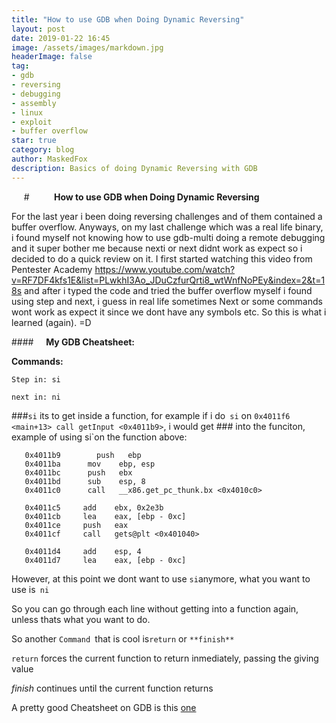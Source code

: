 ```yaml
---
title: "How to use GDB when Doing Dynamic Reversing"
layout: post
date: 2019-01-22 16:45
image: /assets/images/markdown.jpg
headerImage: false
tag:
- gdb
- reversing
- debugging
- assembly
- linux
- exploit
- buffer overflow
star: true
category: blog
author: MaskedFox
description: Basics of doing Dynamic Reversing with GDB
---
```


     #          **How to use GDB when Doing Dynamic Reversing**

For the last year i been doing reversing challenges and of them contained a buffer overflow. Anyways, on my last challenge which was a real life binary, i found myself not knowing how to use gdb-multi  doing a remote debugging and it super bother me because nexti or next didnt work as expect so i decided to do a quick review on it. I first started watching this video from Pentester Academy https://www.youtube.com/watch?v=RF7DF4kfs1E&list=PLwkhI3Ao_JDuCzfurQrti8_wtWnfNoPEy&index=2&t=18s
and after i typed the code and tried the buffer overflow myself i found using step and next, i guess in real life sometimes Next or some commands wont work as expect it since we dont have any symbols etc. So this is what i learned (again). =D

####     **My GDB Cheatsheet:**

**Commands:**

`Step in: si`

`next in: ni`

###`si` its to get inside a function, for example if i do` si` on `0x4011f6 <main+13> call getInput <0x4011b9>`, i would get ### into the funciton, example of using si`on the function above:

```
   0x4011b9        push   ebp
   0x4011ba      mov    ebp, esp
   0x4011bc      push   ebx
   0x4011bd      sub    esp, 8
   0x4011c0      call   __x86.get_pc_thunk.bx <0x4010c0>

   0x4011c5     add    ebx, 0x2e3b
   0x4011cb     lea    eax, [ebp - 0xc]
   0x4011ce     push   eax
   0x4011cf     call   gets@plt <0x401040>

   0x4011d4     add    esp, 4
   0x4011d7     lea    eax, [ebp - 0xc]

```

However, at this point we dont want to use `si`anymore, what you want to use is` ni`

So you can go through each line without getting into a function again, unless thats what you want to do.

So another `Command `that is cool is`return` or `**finish**`

`return` forces the current function to return inmediately, passing the giving value

*finish* continues until the current function returns

A pretty good Cheatsheet on GDB is this [one](https://darkdust.net/files/GDB%20Cheat%20Sheet.pdf)
